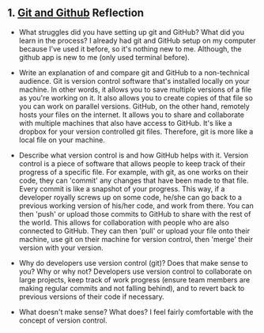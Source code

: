 ## 1. [Git and Github](1_get_started/readme.md) Reflection

* What struggles did you have setting up git and GitHub? What did you learn in the process?
  I already had git and GitHub setup on my computer because I've used it before, so it's nothing new to me.  Although, the github app is new to me (only used terminal before). 

* Write an explanation of and compare git and GitHub to a non-technical audience.
  Git is version control software that's installed locally on your machine.  In other words, it allows you to save multiple versions of a file as you're working on it.  It also allows you to create copies of that file so you can work on parallel versions.  GitHub, on the other hand, remotely hosts your files on the internet. It allows you to share and collaborate with multiple machines that also have access to GitHub.  It's like a dropbox for your version controlled git files.  Therefore, git is more like a local file on your machine.

* Describe what version control is and how GitHub helps with it.
  Version control is a piece of software that allows people to keep track of their progress of a specific file.  For example, with git, as one works on their code, they can 'commit' any changes that have been made to that file. Every commit is like a snapshot of your progress.  This way, if a developer royally screws up on some code, he/she can go back to a previous working version of his/her code, and work from there.  You can then 'push' or upload those commits to GitHub to share with the rest of the world.  This allows for collaboration with people who are also connected to GitHub.  They can then 'pull' or upload your file onto their machine, use git on their machine for version control, then 'merge' their version with your version.

* Why do developers use version control (git)? Does that make sense to you? Why or why not?
  Developers use version control to collaborate on large projects, keep track of work progress (ensure team members are making regular commits and not falling behind), and to revert back to previous versions of their code if necessary.
  
* What doesn't make sense? What does?
I feel fairly comfortable with the concept of version control.

<!-- Add your reflection here. Remove the comment markers -->
